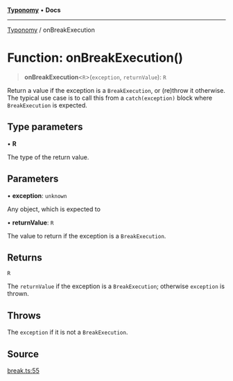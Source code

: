 [**Typonomy**](../README.md) • **Docs**

***

[Typonomy](../globals.md) / onBreakExecution

# Function: onBreakExecution()

> **onBreakExecution**\<`R`\>(`exception`, `returnValue`): `R`

Return a value if the exception is a `BreakExecution`, or (re)throw it otherwise.
The typical use case is to call this from a `catch(exception)` block where `BreakExecution` is expected.

## Type parameters

• **R**

The type of the return value.

## Parameters

• **exception**: `unknown`

Any object, which is expected to

• **returnValue**: `R`

The value to return if the exception is a `BreakExecution`.

## Returns

`R`

The `returnValue` if the exception is a `BreakExecution`; otherwise `exception` is thrown.

## Throws

The `exception` if it is not a `BreakExecution`.

## Source

[break.ts:55](https://github.com/softcraft-development/typonomy/blob/eea886e2cab97560257369acf8e7d17e5016c6e5/src/break.ts#L55)
